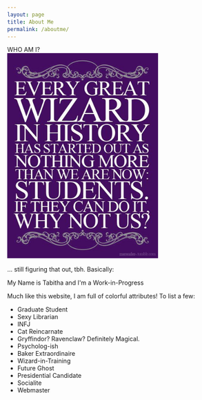 ```yaml
---
layout: page
title: About Me
permalink: /aboutme/
---
```

<div class="man-title">
  WHO AM I?
</div>

  <img src="/images/wizards.jpg" border="0" alt="great wizards" style="width:350px;height:475px" class ="right">
  
  ... still figuring that out, tbh. Basically:

  <span class="spark">My Name is Tabitha and I'm a Work-in-Progress</span>
  
 Much like this website, I am full of colorful attributes! To list a few:
 <ul>
 <li>Graduate Student</li>
 <li>Sexy Librarian</li>
 <li>INFJ</li>
 <li>Cat Reincarnate</li>
 <li>Gryffindor? Ravenclaw? Definitely Magical.</li>
 <li>Psycholog-ish</li>
 <li>Baker Extraordinaire</li>
 <li>Wizard-in-Training</li>
 <li>Future Ghost</li>
 <li>Presidential Candidate</li>
 <li>Socialite</li>
 <li>Webmaster</li>
 